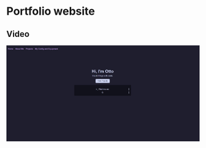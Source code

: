 # Portfolio website

## Video
[![Watch the video](https://raw.githubusercontent.com/ottojonas/otto/main/assets/thumbnail.jpg)](https://raw.githubusercontent.com/ottojonas/otto/main/assets/screenrecording.mp4)
